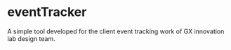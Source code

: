 # eventTracker
A simple tool developed for the client event tracking work of GX innovation lab design team.